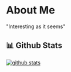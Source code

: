 # About Me
"Interesting as it seems"

##  📊 **Github Stats**

[![github stats](https://github-readme-stats.vercel.app/api?username=sasukeuchiha912&show_icons=true&theme=dark)](https://github.com/sasukeuchiha912)

